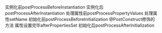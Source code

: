 实例化前postProcessBeforeInstantiation
实例化后postProcessAfterInstantiation
处理属性前postProcessPropertyValues
处理属性setName
初始化前postProcessBeforeInitialization
@PostConstruct修饰的方法
属性设置完毕afterPropertiesSet
初始化后postProcessAfterInitialization